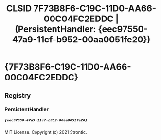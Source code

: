 ﻿---
title: "CLSID 7F73B8F6-C19C-11D0-AA66-00C04FC2EDDC | (PersistentHandler: {eec97550-47a9-11cf-b952-00aa0051fe20})"
excerpt: What is COM-Object CLSID 7F73B8F6-C19C-11D0-AA66-00C04FC2EDDC?
---

# {7F73B8F6-C19C-11D0-AA66-00C04FC2EDDC}


## Registry


### PersistentHandler

##### `{eec97550-47a9-11cf-b952-00aa0051fe20}`

MIT License. Copyright (c) 2021 Strontic.


